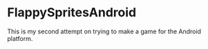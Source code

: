 FlappySpritesAndroid
====================

This is my second attempt on trying to make a game for the Android platform.
